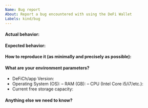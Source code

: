 ```yaml
---
Name: Bug report
About: Report a bug encountered with using the DeFi Wallet
Labels: kind/bug
---
```


<!--
Please use this template while reporting a bug and provide as much info as possible.
If the matter is security related, please disclose it privately via security@defichain.com
-->

#### Actual behavior:

#### Expected behavior:

#### How to reproduce it (as minimally and precisely as possible):

<!-- A clear and concise description of what actually happened.
Please provide steps on how to reproduce the issue: 1. 2. 3. -->

#### What are your environment parameters?

- DeFiCh/app Version:
- Operating System (OS): 
– RAM (GB): 
– CPU (Intel Core i5/i7/etc.): 
- Current free storage capacity:

#### Anything else we need to know?

<!-- Kindly .zip your app log, binary log & app config, and attach here for further investigation. -->
